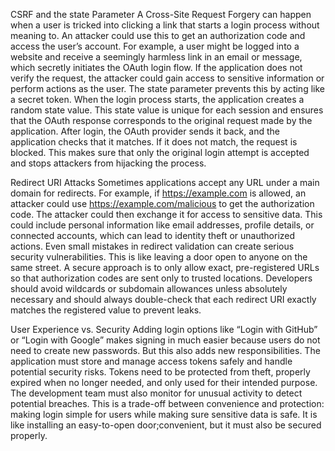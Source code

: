 CSRF and the state Parameter
A Cross-Site Request Forgery can happen when a user is tricked into clicking a link that starts a login process without meaning to. An attacker could use this to get an authorization code and access the user’s account.
For example, a user might be logged into a website and receive a seemingly harmless link in an email or message, which secretly initiates the OAuth login flow. 
If the application does not verify the request, the attacker could gain access to sensitive information or perform actions as the user.
The state parameter prevents this by acting like a secret token. When the login process starts, the application creates a random state value. 
This state value is unique for each session and ensures that the OAuth response corresponds to the original request made by the application. After login, the OAuth provider sends it back, and the application checks that it matches. 
If it does not match, the request is blocked. This makes sure that only the original login attempt is accepted and stops attackers from hijacking the process.

Redirect URI Attacks
Sometimes applications accept any URL under a main domain for redirects. For example, if https://example.com is allowed, an attacker could use https://example.com/malicious to get the authorization code. 
The attacker could then exchange it for access to sensitive data. This could include personal information like email addresses, profile details, or connected accounts, which can lead to identity theft or unauthorized actions.
Even small mistakes in redirect validation can create serious security vulnerabilities.
This is like leaving a door open to anyone on the same street. 
A secure approach is to only allow exact, pre-registered URLs so that authorization codes are sent only to trusted locations. 
Developers should avoid wildcards or subdomain allowances unless absolutely necessary and should always double-check that each redirect URI exactly matches the registered value to prevent leaks.

User Experience vs. Security
Adding login options like “Login with GitHub” or “Login with Google” makes signing in much easier because users do not need to create new passwords. 
But this also adds new responsibilities. The application must store and manage access tokens safely and handle potential security risks.
Tokens need to be protected from theft, properly expired when no longer needed, and only used for their intended purpose. 
The development team must also monitor for unusual activity to detect potential breaches.
This is a trade-off between convenience and protection: making login simple for users while making sure sensitive data is safe. 
It is like installing an easy-to-open door;convenient, but it must also be secured properly.

